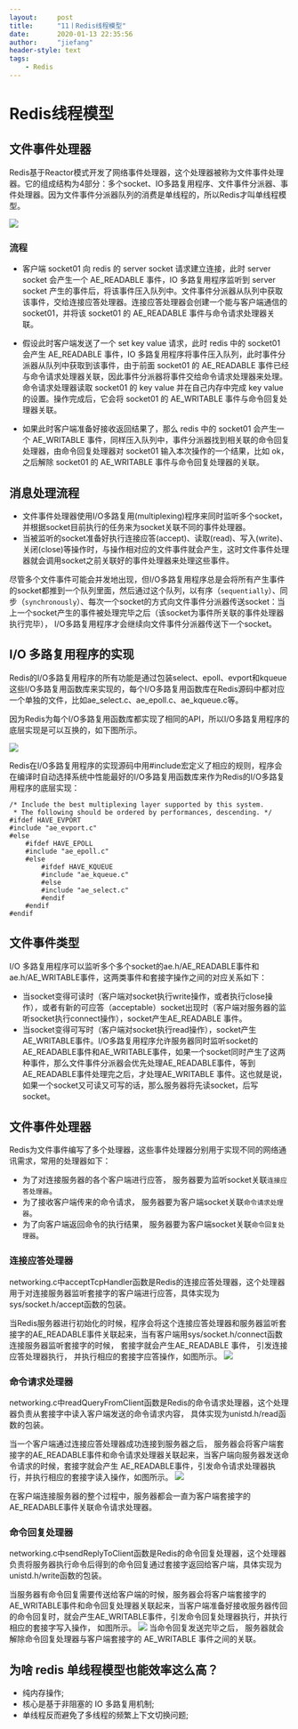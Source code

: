 ```yaml
---
layout:     post
title:      "11丨Redis线程模型"
date:       2020-01-13 22:35:56
author:     "jiefang"
header-style: text
tags:
    - Redis
---
```

# Redis线程模型
## 文件事件处理器
Redis基于Reactor模式开发了网络事件处理器，这个处理器被称为文件事件处理器。它的组成结构为4部分：多个socket、IO多路复用程序、文件事件分派器、事件处理器。因为文件事件分派器队列的消费是单线程的，所以Redis才叫单线程模型。

![](https://www.showdoc.cc/server/api/common/visitfile/sign/3b86796cdb43aa50bc7a28acc9653318?showdoc=.jpg)
### 流程
- 客户端 socket01 向 redis 的 server socket 请求建立连接，此时 server socket 会产生一个 AE_READABLE 事件，IO 多路复用程序监听到 server socket 产生的事件后，将该事件压入队列中。文件事件分派器从队列中获取该事件，交给连接应答处理器。连接应答处理器会创建一个能与客户端通信的 socket01，并将该 socket01 的 AE_READABLE 事件与命令请求处理器关联。

- 假设此时客户端发送了一个 set key value 请求，此时 redis 中的 socket01 会产生 AE_READABLE 事件，IO 多路复用程序将事件压入队列，此时事件分派器从队列中获取到该事件，由于前面 socket01 的 AE_READABLE 事件已经与命令请求处理器关联，因此事件分派器将事件交给命令请求处理器来处理。命令请求处理器读取 socket01 的 key value 并在自己内存中完成 key value 的设置。操作完成后，它会将 socket01 的 AE_WRITABLE 事件与命令回复处理器关联。

- 如果此时客户端准备好接收返回结果了，那么 redis 中的 socket01 会产生一个 AE_WRITABLE 事件，同样压入队列中，事件分派器找到相关联的命令回复处理器，由命令回复处理器对 socket01 输入本次操作的一个结果，比如 ok，之后解除 socket01 的 AE_WRITABLE 事件与命令回复处理器的关联。

## 消息处理流程
- 文件事件处理器使用I/O多路复用(multiplexing)程序来同时监听多个socket，并根据socket目前执行的任务来为socket关联不同的事件处理器。
- 当被监听的socket准备好执行连接应答(accept)、读取(read)、写入(write)、关闭(close)等操作时，与操作相对应的文件事件就会产生，这时文件事件处理器就会调用socket之前关联好的事件处理器来处理这些事件。

尽管多个文件事件可能会并发地出现，但I/O多路复用程序总是会将所有产生事件的socket都推到一个队列里面，然后通过这个队列，以有序（`sequentially`）、同步（`synchronously`）、每次一个socket的方式向文件事件分派器传送socket：当上一个socket产生的事件被处理完毕之后（该socket为事件所关联的事件处理器执行完毕）， I/O多路复用程序才会继续向文件事件分派器传送下一个socket。

## I/O 多路复用程序的实现
Redis的I/O多路复用程序的所有功能是通过包装select、epoll、evport和kqueue这些I/O多路复用函数库来实现的，每个I/O多路复用函数库在Redis源码中都对应一个单独的文件，比如ae_select.c、ae_epoll.c、ae_kqueue.c等。

因为Redis为每个I/O多路复用函数库都实现了相同的API，所以I/O多路复用程序的底层实现是可以互换的，如下图所示。

![](https://www.showdoc.cc/server/api/common/visitfile/sign/3726aabacc3f75161a242df52254d236?showdoc=.jpg)

Redis在I/O多路复用程序的实现源码中用#include宏定义了相应的规则，程序会在编译时自动选择系统中性能最好的I/O多路复用函数库来作为Redis的I/O多路复用程序的底层实现：

```
/* Include the best multiplexing layer supported by this system.
 * The following should be ordered by performances, descending. */
#ifdef HAVE_EVPORT
#include "ae_evport.c"
#else
    #ifdef HAVE_EPOLL
    #include "ae_epoll.c"
    #else
        #ifdef HAVE_KQUEUE
        #include "ae_kqueue.c"
        #else
        #include "ae_select.c"
        #endif
    #endif
#endif
```
## 文件事件类型
I/O 多路复用程序可以监听多个多个socket的ae.h/AE_READABLE事件和ae.h/AE_WRITABLE事件，这两类事件和套接字操作之间的对应关系如下：

- 当socket变得可读时（客户端对socket执行write操作，或者执行close操作），或者有新的可应答（acceptable）socket出现时（客户端对服务器的监听socket执行connect操作），socket产生AE_READABLE 事件。
- 当socket变得可写时（客户端对socket执行read操作），socket产生AE_WRITABLE事件。I/O多路复用程序允许服务器同时监听socket的AE_READABLE事件和AE_WRITABLE事件，如果一个socket同时产生了这两种事件，那么文件事件分派器会优先处理AE_READABLE事件，等到AE_READABLE事件处理完之后，才处理AE_WRITABLE 事件。这也就是说，如果一个socket又可读又可写的话，那么服务器将先读socket，后写socket。
## 文件事件处理器
Redis为文件事件编写了多个处理器，这些事件处理器分别用于实现不同的网络通讯需求，常用的处理器如下：

- 为了对连接服务器的各个客户端进行应答， 服务器要为监听socket关联`连接应答处理器`。
- 为了接收客户端传来的命令请求， 服务器要为客户端socket关联`命令请求处理器`。
- 为了向客户端返回命令的执行结果， 服务器要为客户端socket关联`命令回复处理器`。
### 连接应答处理器
networking.c中acceptTcpHandler函数是Redis的连接应答处理器，这个处理器用于对连接服务器监听套接字的客户端进行应答，具体实现为sys/socket.h/accept函数的包装。

当Redis服务器进行初始化的时候，程序会将这个连接应答处理器和服务器监听套接字的AE_READABLE事件关联起来，当有客户端用sys/socket.h/connect函数连接服务器监听套接字的时候， 套接字就会产生AE_READABLE 事件， 引发连接应答处理器执行， 并执行相应的套接字应答操作，如图所示。
![](https://www.showdoc.cc/server/api/common/visitfile/sign/8b75a240c9aeb3568a0026c188c06383?showdoc=.jpg)
### 命令请求处理器
networking.c中readQueryFromClient函数是Redis的命令请求处理器，这个处理器负责从套接字中读入客户端发送的命令请求内容， 具体实现为unistd.h/read函数的包装。

当一个客户端通过连接应答处理器成功连接到服务器之后， 服务器会将客户端套接字的AE_READABLE事件和命令请求处理器关联起来，当客户端向服务器发送命令请求的时候，套接字就会产生 AE_READABLE事件，引发命令请求处理器执行，并执行相应的套接字读入操作，如图所示。
![](https://www.showdoc.cc/server/api/common/visitfile/sign/5b04acea76d962cb100d30272ea4a1f6?showdoc=.jpg)

在客户端连接服务器的整个过程中，服务器都会一直为客户端套接字的AE_READABLE事件关联命令请求处理器。
### 命令回复处理器
networking.c中sendReplyToClient函数是Redis的命令回复处理器，这个处理器负责将服务器执行命令后得到的命令回复通过套接字返回给客户端，具体实现为unistd.h/write函数的包装。

当服务器有命令回复需要传送给客户端的时候，服务器会将客户端套接字的AE_WRITABLE事件和命令回复处理器关联起来，当客户端准备好接收服务器传回的命令回复时，就会产生AE_WRITABLE事件，引发命令回复处理器执行，并执行相应的套接字写入操作， 如图所示。
![](https://www.showdoc.cc/server/api/common/visitfile/sign/9ad95265301e86427a56774245750314?showdoc=.jpg)
当命令回复发送完毕之后， 服务器就会解除命令回复处理器与客户端套接字的 AE_WRITABLE 事件之间的关联。

## 为啥 redis 单线程模型也能效率这么高？
- 纯内存操作;
- 核心是基于非阻塞的 IO 多路复用机制;
- 单线程反而避免了多线程的频繁上下文切换问题;

